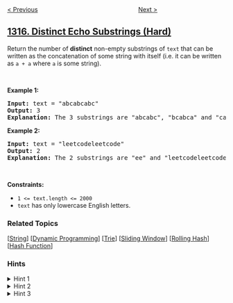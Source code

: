 <!--|This file generated by command(leetcode description); DO NOT EDIT.    |-->
<!--+----------------------------------------------------------------------+-->
<!--|@author    openset <openset.wang@gmail.com>                           |-->
<!--|@link      https://github.com/openset                                 |-->
<!--|@home      https://github.com/openset/leetcode                        |-->
<!--+----------------------------------------------------------------------+-->

[< Previous](../sum-of-nodes-with-even-valued-grandparent "Sum of Nodes with Even-Valued Grandparent")
　　　　　　　　　　　　　　　　
[Next >](../convert-integer-to-the-sum-of-two-no-zero-integers "Convert Integer to the Sum of Two No-Zero Integers")

## [1316. Distinct Echo Substrings (Hard)](https://leetcode.com/problems/distinct-echo-substrings "不同的循环子字符串")

<p>Return the number of <strong>distinct</strong> non-empty substrings of <code>text</code>&nbsp;that can be written as the concatenation of some string with itself (i.e. it can be written as <code>a + a</code>&nbsp;where <code>a</code> is some string).</p>

<p>&nbsp;</p>
<p><strong>Example 1:</strong></p>

<pre>
<strong>Input:</strong> text = &quot;abcabcabc&quot;
<strong>Output:</strong> 3
<b>Explanation: </b>The 3 substrings are &quot;abcabc&quot;, &quot;bcabca&quot; and &quot;cabcab&quot;.
</pre>

<p><strong>Example 2:</strong></p>

<pre>
<strong>Input:</strong> text = &quot;leetcodeleetcode&quot;
<strong>Output:</strong> 2
<b>Explanation: </b>The 2 substrings are &quot;ee&quot; and &quot;leetcodeleetcode&quot;.
</pre>

<p>&nbsp;</p>
<p><strong>Constraints:</strong></p>

<ul>
	<li><code>1 &lt;= text.length &lt;= 2000</code></li>
	<li><code>text</code>&nbsp;has only lowercase English letters.</li>
</ul>

### Related Topics
  [[String](../../tag/string/README.md)]
  [[Dynamic Programming](../../tag/dynamic-programming/README.md)]
  [[Trie](../../tag/trie/README.md)]
  [[Sliding Window](../../tag/sliding-window/README.md)]
  [[Rolling Hash](../../tag/rolling-hash/README.md)]
  [[Hash Function](../../tag/hash-function/README.md)]

### Hints
<details>
<summary>Hint 1</summary>
Given a substring of the text, how to check if it can be written as the concatenation of a string with itself ?
</details>

<details>
<summary>Hint 2</summary>
We can do that in linear time, a faster way is to use hashing.
</details>

<details>
<summary>Hint 3</summary>
Try all substrings and use hashing to check them.
</details>
